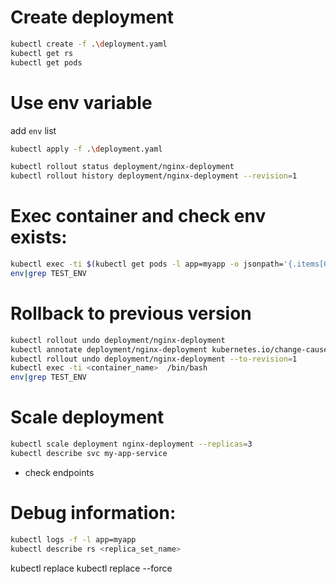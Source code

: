 # Create deployment

```sh
kubectl create -f .\deployment.yaml
kubectl get rs
kubectl get pods
```

# Use env variable
add `env` list
```sh
kubectl apply -f .\deployment.yaml

kubectl rollout status deployment/nginx-deployment
kubectl rollout history deployment/nginx-deployment --revision=1
```

# Exec container and check env exists:

```sh
kubectl exec -ti $(kubectl get pods -l app=myapp -o jsonpath='{.items[0].metadata.name}') /bin/bash
env|grep TEST_ENV
```

# Rollback to previous version

```sh
kubectl rollout undo deployment/nginx-deployment
kubectl annotate deployment/nginx-deployment kubernetes.io/change-cause="env updated"
kubectl rollout undo deployment/nginx-deployment --to-revision=1
kubectl exec -ti <container_name>  /bin/bash
env|grep TEST_ENV
```

# Scale deployment 
```sh
kubectl scale deployment nginx-deployment --replicas=3
kubectl describe svc my-app-service
```
 - check endpoints


# Debug information:
```sh
kubectl logs -f -l app=myapp
kubectl describe rs <replica_set_name>
```

kubectl replace
kubectl replace --force

